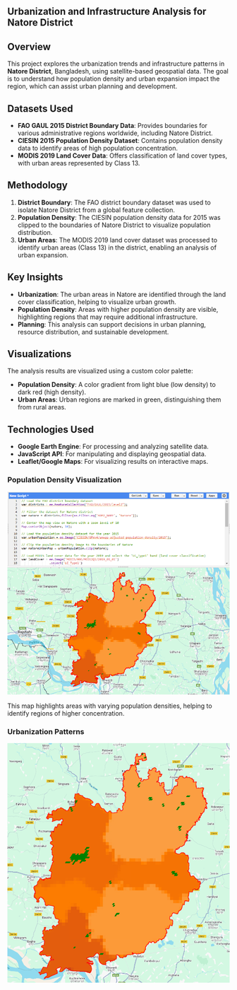 ## Urbanization and Infrastructure Analysis for Natore District

## Overview
This project explores the urbanization trends and infrastructure patterns in **Natore District**, Bangladesh, using satellite-based geospatial data. The goal is to understand how population density and urban expansion impact the region, which can assist urban planning and development.

## Datasets Used
- **FAO GAUL 2015 District Boundary Data**: Provides boundaries for various administrative regions worldwide, including Natore District.
- **CIESIN 2015 Population Density Dataset**: Contains population density data to identify areas of high population concentration.
- **MODIS 2019 Land Cover Data**: Offers classification of land cover types, with urban areas represented by Class 13.

## Methodology
1. **District Boundary**: The FAO district boundary dataset was used to isolate Natore District from a global feature collection.
2. **Population Density**: The CIESIN population density data for 2015 was clipped to the boundaries of Natore District to visualize population distribution.
3. **Urban Areas**: The MODIS 2019 land cover dataset was processed to identify urban areas (Class 13) in the district, enabling an analysis of urban expansion.

## Key Insights
- **Urbanization**: The urban areas in Natore are identified through the land cover classification, helping to visualize urban growth.
- **Population Density**: Areas with higher population density are visible, highlighting regions that may require additional infrastructure.
- **Planning**: This analysis can support decisions in urban planning, resource distribution, and sustainable development.

## Visualizations
The analysis results are visualized using a custom color palette:
- **Population Density**: A color gradient from light blue (low density) to dark red (high density).
- **Urban Areas**: Urban regions are marked in green, distinguishing them from rural areas.

## Technologies Used
- **Google Earth Engine**: For processing and analyzing satellite data.
- **JavaScript API**: For manipulating and displaying geospatial data.
- **Leaflet/Google Maps**: For visualizing results on interactive maps.

### Population Density Visualization

![Code Map](Images/natore-map-1.png)

This map highlights areas with varying population densities, helping to identify regions of higher concentration.

### Urbanization Patterns

![Full map](Images/natore-map-2.png)